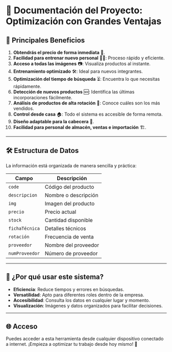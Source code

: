 # 📄 Documentación del Proyecto: **Optimización con Grandes Ventajas**

## 🚀 Principales Beneficios
1. **Obtendrás el precio de forma inmediata** 💸.
2. **Facilidad para entrenar nuevo personal** 🧑‍🏫: Proceso rápido y eficiente.
3. **Acceso a todas las imágenes** 📷: Visualiza productos al instante.
4. **Entrenamiento optimizado** 🛠️: Ideal para nuevos integrantes.
5. **Optimización del tiempo de búsqueda** ⏳: Encuentra lo que necesitas rápidamente.
6. **Detección de nuevos productos** 🆕: Identifica las últimas incorporaciones fácilmente.
7. **Análisis de productos de alta rotación** 🔄: Conoce cuáles son los más vendidos.
8. **Control desde casa** 🏠: Todo el sistema es accesible de forma remota.
9. **Diseño adaptable para la cabecera** 🎨.
10. **Facilidad para personal de almacén, ventas e importación** 🏗️.

---

## 🛠️ **Estructura de Datos**
La información está organizada de manera sencilla y práctica:

| **Campo**        | **Descripción**       |  
|-------------------|-----------------------|  
| `code`           | Código del producto   |  
| `descripcion`    | Nombre o descripción  |  
| `img`            | Imagen del producto   |  
| `precio`         | Precio actual         |  
| `stock`          | Cantidad disponible   |  
| `fichaTécnica`   | Detalles técnicos     |  
| `rotación`       | Frecuencia de venta   |  
| `proveedor`      | Nombre del proveedor  |  
| `numProveedor`   | Número de proveedor   |  

---

## 🎯 **¿Por qué usar este sistema?**
- **Eficiencia**: Reduce tiempos y errores en búsquedas.
- **Versatilidad**: Apto para diferentes roles dentro de la empresa.
- **Accesibilidad**: Consulta los datos en cualquier lugar y momento.
- **Visualización**: Imágenes y datos organizados para facilitar decisiones.

---

## 🌐 **Acceso**
Puedes acceder a esta herramienta desde cualquier dispositivo conectado a internet. ¡Empieza a optimizar tu trabajo desde hoy mismo! 🚀
